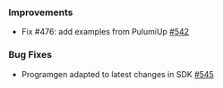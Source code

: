 ### Improvements

- Fix #476: add examples from PulumiUp
[#542](https://github.com/pulumi/pulumi-java/pull/542)

### Bug Fixes

- Programgen adapted to latest changes in SDK
[#545](https://github.com/pulumi/pulumi-java/pull/545)